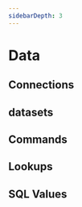 ```yaml
---
sidebarDepth: 3
---
```


# Data

## Connections

## datasets

## Commands

## Lookups

## SQL Values
